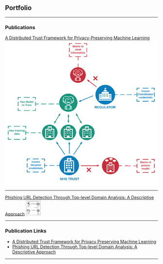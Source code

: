 ## Portfolio

---

### Publications 

[A Distributed Trust Framework for Privacy-Preserving Machine Learning](/dtf_for_ppml)
<img src="images/Distributed_PPML.png?raw=true"/>

---
[Phishing URL Detection Through Top-level Domain Analysis: A Descriptive Approach](/phishing_url_detection)
<img src="images/Phishing_Url_Detection_Splunk.png?raw=true" width="50"/>

---
<!-- [Project 3 Title](http://example.com/)
<img src="images/dummy_thumbnail.jpg?raw=true"/>

--- -->

### Publication Links

- [A Distributed Trust Framework for Privacy Preserving Machine Learning](https://arxiv.org/abs/2006.02456)
- [Phishing URL Detection Through Top-level Domain Analysis: A Descriptive Approach](https://arxiv.org/abs/2005.06599)

<!-- - [Project 3 Title](http://example.com/)
- [Project 4 Title](http://example.com/)
- [Project 5 Title](http://example.com/) -->




---
<!-- <p style="font-size:11px">Page template forked from <a href="https://github.com/evanca/quick-portfolio">evanca</a></p> -->
<!-- Remove above link if you don't want to attibute -->
